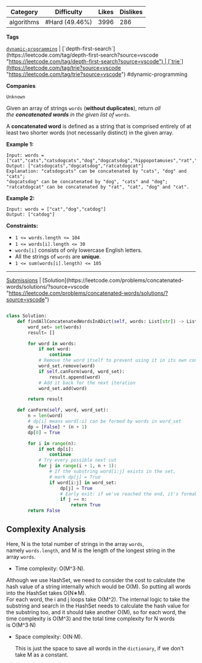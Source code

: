 
| Category   | Difficulty     | Likes | Dislikes |
| ---------- | -------------- | ----- | -------- |
| algorithms | #Hard (49.46%) | 3996  | 286      |

**Tags**

[`dynamic-programming`](https://leetcode.com/tag/dynamic-programming?source=vscode "https://leetcode.com/tag/dynamic-programming?source=vscode") | [`depth-first-search`](https://leetcode.com/tag/depth-first-search?source=vscode "https://leetcode.com/tag/depth-first-search?source=vscode") | [`trie`](https://leetcode.com/tag/trie?source=vscode "https://leetcode.com/tag/trie?source=vscode") #dynamic-programming 

**Companies**

`Unknown`

Given an array of strings `words` (**without duplicates**), return _all the **concatenated words** in the given list of_ `words`.

A **concatenated word** is defined as a string that is comprised entirely of at least two shorter words (not necessarily distinct) in the given array.

**Example 1:**

```
Input: words = ["cat","cats","catsdogcats","dog","dogcatsdog","hippopotamuses","rat","ratcatdogcat"]
Output: ["catsdogcats","dogcatsdog","ratcatdogcat"]
Explanation: "catsdogcats" can be concatenated by "cats", "dog" and "cats"; 
"dogcatsdog" can be concatenated by "dog", "cats" and "dog"; 
"ratcatdogcat" can be concatenated by "rat", "cat", "dog" and "cat".
```

**Example 2:**

```
Input: words = ["cat","dog","catdog"]
Output: ["catdog"]
```

**Constraints:**

- `1 <= words.length <= 104`
- `1 <= words[i].length <= 30`
- `words[i]` consists of only lowercase English letters.
- All the strings of `words` are **unique**.
- `1 <= sum(words[i].length) <= 105`

---

[Submissions](https://leetcode.com/problems/concatenated-words/submissions/?source=vscode "https://leetcode.com/problems/concatenated-words/submissions/?source=vscode") | [Solution](https://leetcode.com/problems/concatenated-words/solutions/?source=vscode "https://leetcode.com/problems/concatenated-words/solutions/?source=vscode")

```python

class Solution:
    def findAllConcatenatedWordsInADict(self, words: List[str]) -> List[str]:
        word_set= set(words)
        result= []

        for word in words:
            if not word:
                continue
            # Remove the word itself to prevent using it in its own construction
            word_set.remove(word)
            if self.canForm(word, word_set):
                result.append(word)
            # Add it back for the next iteration
            word_set.add(word)

        return result

    def canForm(self, word, word_set):
        n = len(word)
        # dp[i] means word[:i] can be formed by words in word_set
        dp = [False] * (n + 1)
        dp[0] = True

        for i in range(n):
            if not dp[i]:
                continue
            # Try every possible next cut
            for j in range(i + 1, n + 1):
                # If the substring word[i:j] exists in the set,
                # mark dp[j] = True
                if word[i:j] in word_set:
                    dp[j] = True
                    # Early exit: if we've reached the end, it's formable
                    if j == n:
                        return True 
        return False

```

## Complexity Analysis

Here, N is the total number of strings in the array `words`, namely `words.length`, and M is the length of the longest string in the array `words`.

- Time complexity: O(M^3⋅N).

Although we use HashSet, we need to consider the cost to calculate the hash value of a string internally which would be O(M). So putting all words into the HashSet takes O(N∗M).  
For each word, the i and j loops take O(M^2). The internal logic to take the substring and search in the HashSet needs to calculate the hash value for the substring too, and it should take another O(M), so for each word, the time complexity is O(M^3) and the total time complexity for N words is O(M^3⋅N)

- Space complexity: O(N⋅M).
    
    This is just the space to save all words in the `dictionary`, if we don't take M as a constant.